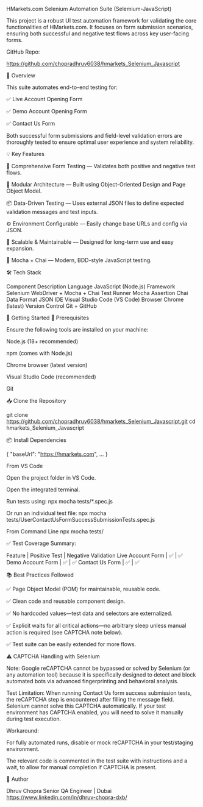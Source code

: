 HMarkets.com Selenium Automation Suite (Selemium-JavaScript)

This project is a robust UI test automation framework for validating the core functionalities of HMarkets.com. It focuses on form submission scenarios, ensuring both successful and negative test flows across key user-facing forms.

GitHub Repo:

https://github.com/chopradhruv6038/hmarkets_Selenium_Javascript

📌 Overview

This suite automates end-to-end testing for:

✅ Live Account Opening Form

✅ Demo Account Opening Form

✅ Contact Us Form

Both successful form submissions and field-level validation errors are thoroughly tested to ensure optimal user experience and system reliability.

💡 Key Features

🔄 Comprehensive Form Testing — Validates both positive and negative test flows.

🧱 Modular Architecture — Built using Object-Oriented Design and Page Object Model.

📦 Data-Driven Testing — Uses external JSON files to define expected validation messages and test inputs.

⚙️ Environment Configurable — Easily change base URLs and config via JSON.

🚀 Scalable & Maintainable — Designed for long-term use and easy expansion.

🧪 Mocha + Chai — Modern, BDD-style JavaScript testing.

🛠️ Tech Stack

Component Description
Language JavaScript (Node.js)
Framework Selenium WebDriver + Mocha + Chai
Test Runner Mocha
Assertion Chai
Data Format JSON
IDE Visual Studio Code (VS Code)
Browser Chrome (latest)
Version Control Git + GitHub

🚀 Getting Started
🔧 Prerequisites

Ensure the following tools are installed on your machine:

Node.js (18+ recommended)

npm (comes with Node.js)

Chrome browser (latest version)

Visual Studio Code (recommended)

Git

📥 Clone the Repository

git clone https://github.com/chopradhruv6038/hmarkets_Selenium_Javascript.git
cd hmarkets_Selenium_Javascript

📦 Install Dependencies

{
"baseUrl": "https://hmarkets.com",
...
}

From VS Code

Open the project folder in VS Code.

Open the integrated terminal.

Run tests using:
npx mocha tests/\*.spec.js

Or run an individual test file:
npx mocha tests/UserContactUsFormSuccessSubmissionTests.spec.js

From Command Line
npx mocha tests/

✅ Test Coverage Summary:

Feature           | Positive Test | Negative Validation
Live Account Form | ✅            | ✅
Demo Account Form | ✅            | ✅
Contact Us Form   | ✅            | ✅

📚 Best Practices Followed

✅ Page Object Model (POM) for maintainable, reusable code.

✅ Clean code and reusable component design.

✅ No hardcoded values—test data and selectors are externalized.

✅ Explicit waits for all critical actions—no arbitrary sleep unless manual action is required (see CAPTCHA note below).

✅ Test suite can be easily extended for more flows.

⚠️ CAPTCHA Handling with Selenium

Note:
Google reCAPTCHA cannot be bypassed or solved by Selenium (or any automation tool) because it is specifically designed to detect and block automated bots via advanced fingerprinting and behavioral analysis.

Test Limitation:
When running Contact Us form success submission tests, the reCAPTCHA step is encountered after filling the message field.
Selenium cannot solve this CAPTCHA automatically. If your test environment has CAPTCHA enabled, you will need to solve it manually during test execution.

Workaround:

For fully automated runs, disable or mock reCAPTCHA in your test/staging environment.

The relevant code is commented in the test suite with instructions and a wait, to allow for manual completion if CAPTCHA is present.

👤 Author

Dhruv Chopra
Senior QA Engineer | Dubai
https://www.linkedin.com/in/dhruv-chopra-dxb/
